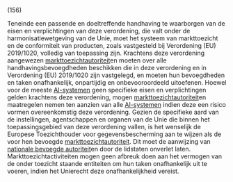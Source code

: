 (156)

Teneinde een passende en doeltreffende handhaving te waarborgen van de eisen en verplichtingen van deze verordening, die valt onder de harmonisatiewetgeving van de Unie, moet het systeem van markttoezicht en de conformiteit van producten, zoals vastgesteld bij Verordening (EU) 2019/1020, volledig van toepassing zijn. Krachtens deze verordening aangewezen [markttoezichtautoriteit](a3.md#^mta)en moeten over alle handhavingsbevoegdheden beschikken die in deze verordening en in Verordening (EU) 2019/1020 zijn vastgelegd, en moeten hun bevoegdheden en taken onafhankelijk, onpartijdig en onbevooroordeeld uitoefenen. Hoewel voor de meeste [AI-systemen](a3.md#^ai-systeem) geen specifieke eisen en verplichtingen gelden krachtens deze verordening, mogen [markttoezichtautoriteit](a3.md#^mta)en maatregelen nemen ten aanzien van alle [AI-systemen](a3.md#^ai-systeem) indien deze een risico vormen overeenkomstig deze verordening. Gezien de specifieke aard van de instellingen, agentschappen en organen van de Unie die binnen het toepassingsgebied van deze verordening vallen, is het wenselijk de Europese Toezichthouder voor gegevensbescherming aan te wijzen als de voor hen bevoegde [markttoezichtautoriteit](a3.md#^mta). Dit moet de aanwijzing van [nationale bevoegde autoriteit](a3.md#^natbau)en door de lidstaten onverlet laten. Markttoezichtactiviteiten mogen geen afbreuk doen aan het vermogen van de onder toezicht staande entiteiten om hun taken onafhankelijk uit te voeren, indien het Unierecht deze onafhankelijkheid vereist.